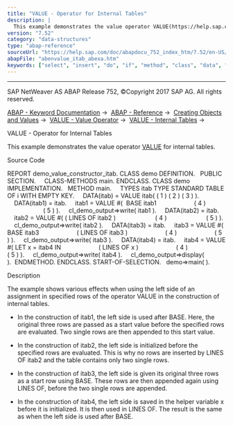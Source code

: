 ```yaml
---
title: "VALUE - Operator for Internal Tables"
description: |
  This example demonstrates the value operator VALUE(https://help.sap.com/doc/abapdocu_752_index_htm/7.52/en-US/abenvalue_constructor_params_itab.htm) for internal tables. Source Code REPORT demo_value_constructor_itab. CLASS demo DEFINITION. PUBLIC SECTION. CLASS-METHODS main. ENDCLASS. CLASS de
version: "7.52"
category: "data-structures"
type: "abap-reference"
sourceUrl: "https://help.sap.com/doc/abapdocu_752_index_htm/7.52/en-US/abenvalue_itab_abexa.htm"
abapFile: "abenvalue_itab_abexa.htm"
keywords: ["select", "insert", "do", "if", "method", "class", "data", "types", "internal-table", "abenvalue", "itab", "abexa"]
---
```


* * *

SAP NetWeaver AS ABAP Release 752, ©Copyright 2017 SAP AG. All rights reserved.

[ABAP - Keyword Documentation](https://help.sap.com/doc/abapdocu_752_index_htm/7.52/en-US/abenabap.htm) →  [ABAP - Reference](https://help.sap.com/doc/abapdocu_752_index_htm/7.52/en-US/abenabap_reference.htm) →  [Creating Objects and Values](https://help.sap.com/doc/abapdocu_752_index_htm/7.52/en-US/abencreate_objects.htm) →  [VALUE - Value Operator](https://help.sap.com/doc/abapdocu_752_index_htm/7.52/en-US/abenconstructor_expression_value.htm) →  [VALUE - Internal Tables](https://help.sap.com/doc/abapdocu_752_index_htm/7.52/en-US/abenvalue_constructor_params_itab.htm) → 

VALUE - Operator for Internal Tables

This example demonstrates the value operator [VALUE](https://help.sap.com/doc/abapdocu_752_index_htm/7.52/en-US/abenvalue_constructor_params_itab.htm) for internal tables.

Source Code

REPORT demo\_value\_constructor\_itab.
CLASS demo DEFINITION.
  PUBLIC SECTION.
    CLASS-METHODS main.
ENDCLASS.
CLASS demo IMPLEMENTATION.
  METHOD main.
    TYPES itab TYPE STANDARD TABLE OF i WITH EMPTY KEY.
    DATA(itab) = VALUE itab( ( 1 ) ( 2 ) ( 3 ) ).
    DATA(itab1) = itab.
    itab1 = VALUE #(  BASE itab1
                     ( 4 )
                     ( 5 ) ).
    cl\_demo\_output=>write( itab1 ).
    DATA(itab2) = itab.
    itab2 = VALUE #( ( LINES OF itab2 )
                      ( 4 )
                      ( 5 ) ).
    cl\_demo\_output=>write( itab2 ).
    DATA(itab3) = itab.
    itab3 = VALUE #( BASE itab3
                     ( LINES OF itab3 )
                     ( 4 )
                     ( 5 ) ).
    cl\_demo\_output=>write( itab3 ).
    DATA(itab4) = itab.
    itab4 = VALUE #( LET x = itab4 IN
                     ( LINES OF x )
                     ( 4 )
                     ( 5 ) ).
    cl\_demo\_output=>write( itab4 ).
    cl\_demo\_output=>display( ).  ENDMETHOD.
ENDCLASS.
START-OF-SELECTION.
  demo=>main( ).

Description

The example shows various effects when using the left side of an assignment in specified rows of the operator VALUE in the construction of internal tables.

-   In the construction of itab1, the left side is used after BASE. Here, the original three rows are passed as a start value before the specified rows are evaluated. Two single rows are then appended to this start value.

-   In the construction of itab2, the left side is initialized before the specified rows are evaluated. This is why no rows are inserted by LINES OF itab2 and the table contains only two single rows.

-   In the construction of itab3, the left side is given its original three rows as a start row using BASE. These rows are then appended again using LINES OF, before the two single rows are appended.

-   In the construction of itab4, the left side is saved in the helper variable x before it is initialized. It is then used in LINES OF. The result is the same as when the left side is used after BASE.